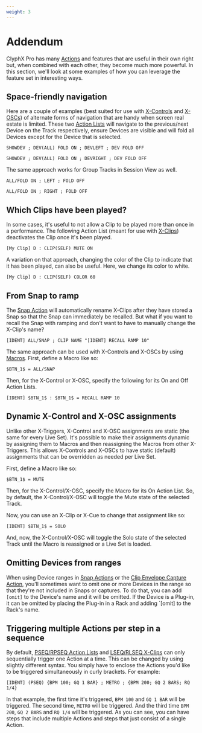 ```yaml
---
weight: 3
---
```


# Addendum

ClyphX Pro has many [Actions](/action-reference/global-actions) and features that are useful in their own right but, when combined with each other, they become much more powerful. In this section, we'll look at some examples of how you can leverage the feature set in interesting ways.

## Space-friendly navigation

Here are a couple of examples (best suited for use with [X-Controls](/manual/core-concepts#x-controls) and [X-OSCs](/manual/core-concepts#x-osc)) of alternate forms of navigation that are handy when screen real estate is limited. These two [Action Lists](/manual/core-concepts/action-lists) will navigate to the previous/next Device on the Track respectively, ensure Devices are visible and will fold all Devices except for the Device that is selected.

`SHOWDEV ; DEV(ALL) FOLD ON ; DEVLEFT ; DEV FOLD OFF`

`SHOWDEV ; DEV(ALL) FOLD ON ; DEVRIGHT ; DEV FOLD OFF`

The same approach works for Group Tracks in Session View as well.

`ALL/FOLD ON ; LEFT ; FOLD OFF`

`ALL/FOLD ON ; RIGHT ; FOLD OFF`

## Which Clips have been played?

In some cases, it's useful to not allow a Clip to be played more than once in a performance. The
following Action List (meant for use with [X-Clips](/manual/core-concepts#x-clips)) deactivates the Clip once it's been played.

`[My Clip] D : CLIP(SELF) MUTE ON`

A variation on that approach, changing the color of the Clip to indicate that it has been played, can also
be useful. Here, we change its color to white.

`[My Clip] D : CLIP(SELF) COLOR 60`

## From Snap to ramp

The [Snap Action](/action-reference/snap-actions#snap) will automatically rename X-Clips after they have stored a Snap so that the Snap can immediately be recalled. But what if you want to recall the Snap with ramping and don't want to have to manually change the X-Clip's name?

`[IDENT] ALL/SNAP ; CLIP NAME "[IDENT] RECALL RAMP 10"`

The same approach can be used with X-Controls and X-OSCs by using [Macros](/manual/core-concepts#macros). First, define a Macro like so:

`$BTN_1$ = ALL/SNAP`

Then, for the X-Control or X-OSC, specify the following for its On and Off Action Lists.

`[IDENT] $BTN_1$ : $BTN_1$ = RECALL RAMP 10`

## Dynamic X-Control and X-OSC assignments

Unlike other X-Triggers, X-Control and X-OSC assignments are static (the same for every Live Set). It's possible to make their assignments dynamic by assigning them to Macros and then reassigning the Macros from other X-Triggers. This allows X-Controls and X-OSCs to have static (default) assignments that can be overridden as needed per Live Set.

First, define a Macro like so:

`$BTN_1$ = MUTE`

Then, for the X-Control/X-OSC, specify the Macro for its On Action List. So, by default, the X-Control/X-OSC will toggle the Mute state of the selected Track.

Now, you can use an X-Clip or X-Cue to change that assignment like so:

`[IDENT] $BTN_1$ = SOLO`

And, now, the X-Control/X-OSC will toggle the Solo state of the selected Track until the Macro is reassigned or a Live Set is loaded.

## Omitting Devices from ranges

When using Device ranges in [Snap Actions](/manual/action-reference/snap-actions) or the [Clip Envelope Capture Action](/manual/action-reference/clip-envelope-capture-action), you'll sometimes want to omit one or more Devices in the range so that they're not included in Snaps or captures. To do that, you can add `[omit]` to the Device's name and it will be omitted. If the Device is a Plug-in, it can be omitted by placing the Plug-in in a Rack and adding `[omit] to the Rack's name.

## Triggering multiple Actions per step in a sequence

By default, [PSEQ/RPSEQ Action Lists](/manual/core-concepts#action-lists) and [LSEQ/RLSEQ X-Clips](/manual/core-concepts#x-clips) can only sequentially trigger one Action at a time. This can be changed by using slightly different syntax. You simply have to enclose the Actions you'd like to be triggered simultaneously in curly brackets. For example:

`[IDENT] (PSEQ) {BPM 100; GQ 1 BAR} ; METRO ; {BPM 200; GQ 2 BARS; RQ 1/4}`

In that example, the first time it's triggered, `BPM 100` and `GQ 1 BAR` will be triggered. The second time, `METRO` will be triggered. And the third time `BPM 200`, `GQ 2 BARS` and `RQ 1/4` will be triggered. As you can see, you can have steps that include multiple Actions and steps that just consist of a single Action.